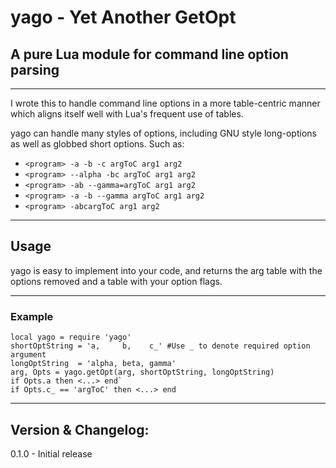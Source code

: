 yago - Yet Another GetOpt
====

A pure Lua module for command line option parsing
----

***

I wrote this to handle command line options in a more table-centric manner which
aligns itself well with Lua's frequent use of tables.

yago can handle many styles of options, including GNU style long-options as well
as globbed short options. Such as:

* `<program> -a -b -c argToC arg1 arg2`
* `<program> --alpha -bc argToC arg1 arg2`
* `<program> -ab --gamma=argToC arg1 arg2`
* `<program> -a -b --gamma argToC arg1 arg2`
* `<program> -abcargToC arg1 arg2`

***

Usage
----
yago is easy to implement into your code, and returns the arg table with the
options removed and a table with your option flags.

***

### Example ###
    local yago = require 'yago'
    shortOptString = 'a,     b,    c_' #Use _ to denote required option argument
    longOptString  = 'alpha, beta, gamma'
    arg, Opts = yago.getOpt(arg, shortOptString, longOptString)
    if Opts.a then <...> end`
    if Opts.c_ == 'argToC' then <...> end

***

Version & Changelog:
---
0.1.0 - Initial release
